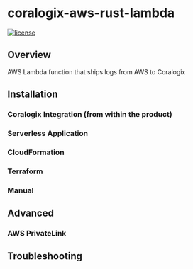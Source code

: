 # coralogix-aws-rust-lambda

[![license](https://img.shields.io/github/license/coralogix/terraform-provider-coralogix.svg)](https://raw.githubusercontent.com/coralogix/terraform-provider-coralogix/master/LICENSE)

## Overview
AWS Lambda function that ships logs from AWS to Coralogix

## Installation

### Coralogix Integration (from within the product)

### Serverless Application

### CloudFormation

### Terraform

### Manual

## Advanced

### AWS PrivateLink

## Troubleshooting
